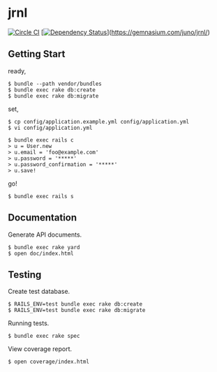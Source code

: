 jrnl
====

[![Circle CI](https://circleci.com/gh/juno/jrnl.svg?style=svg)](https://circleci.com/gh/juno/jrnl)
[[![Dependency Status](https://gemnasium.com/juno/jrnl.svg)](https://gemnasium.com/juno/jrnl)](https://gemnasium.com/juno/jrnl/)

Getting Start
-------------

ready,

    $ bundle --path vendor/bundles
    $ bundle exec rake db:create
    $ bundle exec rake db:migrate

set,

    $ cp config/application.example.yml config/application.yml
    $ vi config/application.yml

    $ bundle exec rails c
    > u = User.new
    > u.email = 'foo@example.com'
    > u.password = '*****'
    > u.password_confirmation = '*****'
    > u.save!

go!

    $ bundle exec rails s

Documentation
-------------

Generate API documents.

    $ bundle exec rake yard
    $ open doc/index.html

Testing
-------

Create test database.

    $ RAILS_ENV=test bundle exec rake db:create
    $ RAILS_ENV=test bundle exec rake db:migrate

Running tests.

    $ bundle exec rake spec

View coverage report.

    $ open coverage/index.html
